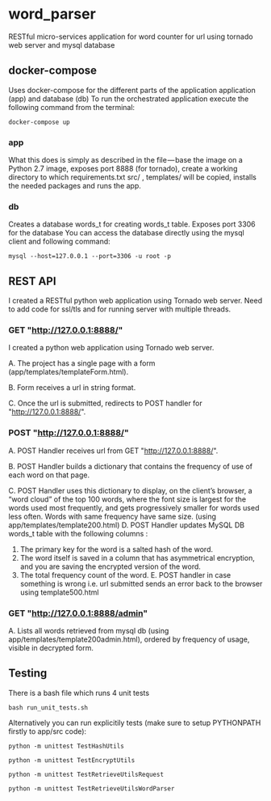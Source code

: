 # word_parser

RESTful micro-services application for word counter for url using tornado web server and mysql database

## docker-compose
Uses docker-compose for the different parts of the application application (app) and database (db)
To run the orchestrated application execute the following command from the terminal:
```
docker-compose up
```

### app
   What this does is simply as described in the file — base the image on a Python 2.7 image, exposes port 8888 (for tornado), create a working directory to which requirements.txt src/ , templates/ will be copied, installs the needed packages and runs the app.
   
### db
   Creates a database words_t for creating words_t table. Exposes port 3306 for the database
   You can access the database directly using the mysql client and following command:
```
mysql --host=127.0.0.1 --port=3306 -u root -p
```

## REST API
I created a RESTful python web application using Tornado web server.
Need to add code for ssl/tls and for running server with multiple threads.

### GET "http://127.0.0.1:8888/"
  I created a python web application using Tornado web server.

  A. The project has a single page with a form (app/templates/templateForm.html).
  
  B. Form receives a url in string format.
  
  C. Once the url is submitted, redirects to POST handler for "http://127.0.0.1:8888/".

### POST "http://127.0.0.1:8888/"
  A. POST Handler receives url from GET "http://127.0.0.1:8888/".
  
  B. POST Handler builds a dictionary that contains the frequency of use of each word on that page.
  
  C. POST Handler uses this dictionary to display, on the client’s browser, a “word cloud” of the top 100 words, where
  the font size is largest for the words used most frequently, and gets progressively smaller for
  words used less often. Words with same frequency have same size.
  (using app/templates/template200.html)
  D. POST Handler updates MySQL DB words_t table with the following columns : 
   1) The primary key for the word is a salted hash of the word.
   2) The word itself is saved in a column that has asymmetrical encryption, and you are saving the encrypted version of the word.
   3) The total frequency count of the word.
  E. POST handler in case something is wrong i.e. url submitted sends an error back to the browser using template500.html

### GET "http://127.0.0.1:8888/admin"
  A. Lists all words retrieved from mysql db (using app/templates/template200admin.html), ordered by frequency of usage, visible in decrypted form.
  
## Testing

There is a bash file which runs 4 unit tests  
```
bash run_unit_tests.sh
```

Alternatively you can run explicitily tests (make sure to setup PYTHONPATH firstly to app/src code):
```
python -m unittest TestHashUtils
```
```
python -m unittest TestEncryptUtils
```
```
python -m unittest TestRetrieveUtilsRequest
```

```
python -m unittest TestRetrieveUtilsWordParser
```
